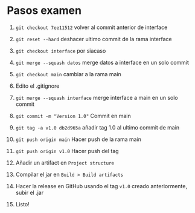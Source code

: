 # Pasos examen
1. `git checkout 7ee11512` volver al commit anterior de interface 
2. `git reset --hard` deshacer ultimo commit de la rama interface 
3. `git checkout interface` por siacaso
4. `git merge --squash datos` merge datos a interface en un solo commit
5. `git checkout main` cambiar a la rama main

6. Edito el .gitignore
7. `git merge --squash interface` merge interface a main en un solo commit
8. `git commit -m "Version 1.0"` Commit en main

9. `git tag -a v1.0 db2d965a` añadir tag 1.0 al ultimo commit de main
10. `git push origin main` Hacer push de la rama main
11. `git push origin v1.0` Hacer push del tag
12. Añadir un artifact en `Project structure`
13. Compilar el jar en `Build > Build artifacts`
14. Hacer la release en GitHub usando el tag `v1.0` creado anteriormente, subir el .jar
15. Listo!